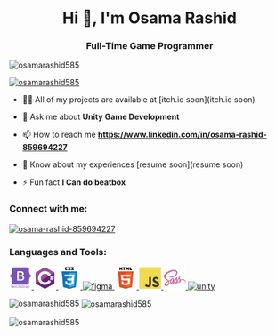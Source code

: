 <h1 align="center">Hi 👋, I'm Osama Rashid</h1>
<h3 align="center">Full-Time Game Programmer</h3>

<p align="left"> <img src="https://komarev.com/ghpvc/?username=osamarashid585&label=Profile%20views&color=0e75b6&style=flat" alt="osamarashid585" /> </p>

<p align="left"> <a href="https://github.com/ryo-ma/github-profile-trophy"><img src="https://github-profile-trophy.vercel.app/?username=osamarashid585" alt="osamarashid585" /></a> </p>

- 👨‍💻 All of my projects are available at [itch.io soon](itch.io soon)

- 💬 Ask me about **Unity Game Development**

- 📫 How to reach me **https://www.linkedin.com/in/osama-rashid-859694227**

- 📄 Know about my experiences [resume soon](resume soon)

- ⚡ Fun fact **I Can do beatbox**

<h3 align="left">Connect with me:</h3>
<p align="left">
<a href="https://linkedin.com/in/osama-rashid-859694227" target="blank"><img align="center" src="https://raw.githubusercontent.com/rahuldkjain/github-profile-readme-generator/master/src/images/icons/Social/linked-in-alt.svg" alt="osama-rashid-859694227" height="30" width="40" /></a>
</p>

<h3 align="left">Languages and Tools:</h3>
<p align="left"> <a href="https://getbootstrap.com" target="_blank" rel="noreferrer"> <img src="https://raw.githubusercontent.com/devicons/devicon/master/icons/bootstrap/bootstrap-plain-wordmark.svg" alt="bootstrap" width="40" height="40"/> </a> <a href="https://www.w3schools.com/cs/" target="_blank" rel="noreferrer"> <img src="https://raw.githubusercontent.com/devicons/devicon/master/icons/csharp/csharp-original.svg" alt="csharp" width="40" height="40"/> </a> <a href="https://www.w3schools.com/css/" target="_blank" rel="noreferrer"> <img src="https://raw.githubusercontent.com/devicons/devicon/master/icons/css3/css3-original-wordmark.svg" alt="css3" width="40" height="40"/> </a> <a href="https://www.figma.com/" target="_blank" rel="noreferrer"> <img src="https://www.vectorlogo.zone/logos/figma/figma-icon.svg" alt="figma" width="40" height="40"/> </a> <a href="https://www.w3.org/html/" target="_blank" rel="noreferrer"> <img src="https://raw.githubusercontent.com/devicons/devicon/master/icons/html5/html5-original-wordmark.svg" alt="html5" width="40" height="40"/> </a> <a href="https://developer.mozilla.org/en-US/docs/Web/JavaScript" target="_blank" rel="noreferrer"> <img src="https://raw.githubusercontent.com/devicons/devicon/master/icons/javascript/javascript-original.svg" alt="javascript" width="40" height="40"/> </a> <a href="https://sass-lang.com" target="_blank" rel="noreferrer"> <img src="https://raw.githubusercontent.com/devicons/devicon/master/icons/sass/sass-original.svg" alt="sass" width="40" height="40"/> </a> <a href="https://unity.com/" target="_blank" rel="noreferrer"> <img src="https://www.vectorlogo.zone/logos/unity3d/unity3d-icon.svg" alt="unity" width="40" height="40"/> </a> </p>

<p><img align="left" src="https://github-readme-stats.vercel.app/api/top-langs?username=osamarashid585&show_icons=true&locale=en&layout=compact" alt="osamarashid585" /></p>

<p>&nbsp;<img align="center" src="https://github-readme-stats.vercel.app/api?username=osamarashid585&show_icons=true&locale=en" alt="osamarashid585" /></p>

<p><img align="center" src="https://github-readme-streak-stats.herokuapp.com/?user=osamarashid585&" alt="osamarashid585" /></p>
